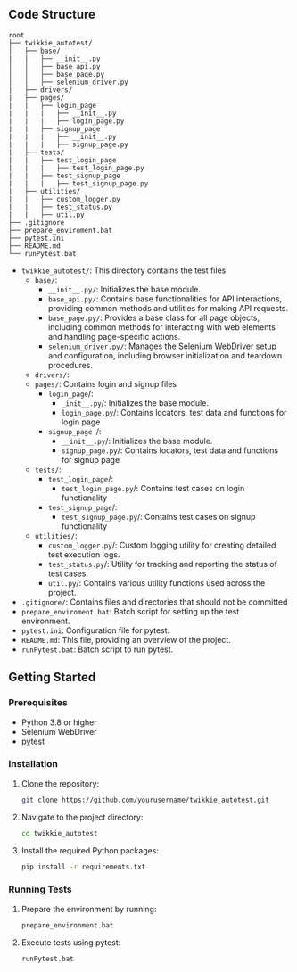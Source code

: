 ## Code Structure

```
root
├── twikkie_autotest/
│   ├── base/
|   |   ├── __init__.py
│   │   ├── base_api.py
│   │   ├── base_page.py
│   │   ├── selenium_driver.py
|   ├── drivers/
|   ├── pages/
|   |   ├── login_page
|   |   |   ├── __init__.py
|   |   |   ├── login_page.py
|   |   ├── signup_page 
|   |   |   ├── __init__.py
|   |   |   ├── signup_page.py
|   ├── tests/
|   |   ├── test_login_page
|   |   |   ├── test_login_page.py
|   |   ├── test_signup_page
|   |   |   ├── test_signup_page.py
|   ├── utilities/
|   |   ├── custom_logger.py
|   |   ├── test_status.py
|   |   ├── util.py
├── .gitignore
├── prepare_enviroment.bat
├── pytest.ini
├── README.md
└── runPytest.bat
```

- `twikkie_autotest/`: This directory contains the  test files
    - `base/`:
        - `__init__.py/`:  Initializes the base module.
        - `base_api.py/`:   Contains base functionalities for API interactions, providing common methods and utilities for making API requests.
        - `base_page.py/`:  Provides a base class for all page objects, including common methods for interacting with web elements and handling page-specific actions.
        - `selenium_driver.py/`: Manages the Selenium WebDriver setup and configuration, including browser initialization and teardown procedures.
    - `drivers/`:
    - `pages/`: Contains login and signup files
        - `login_page`/:
            - `_init__.py`/: Initializes the base module.
            - `login_page.py`/: Contains locators, test data and functions for login page
        - `signup_page `/: 
            - `__init__.py`/: Initializes the base module.
            - `signup_page.py`/: Contains locators, test data and functions for signup page
    - `tests/`:
        - `test_login_page`/:
            - `test_login_page.py`/: Contains test cases on login functionality
        - `test_signup_page`/: 
            - `test_signup_page.py`/: Contains test cases on signup functionality
    - `utilities/`:
        - `custom_logger.py`/: Custom logging utility for creating detailed test execution logs.
        - `test_status.py`/: Utility for tracking and reporting the status of test cases.
        - `util.py`/: Contains various utility functions used across the project.
- `.gitignore/`: Contains files and directories that should not be committed 
- `prepare_enviroment.bat`: Batch script for setting up the test environment.
- `pytest.ini`: Configuration file for pytest.
- `README.md`: This file, providing an overview of the project.
- `runPytest.bat`: Batch script to run pytest.


## Getting Started

### Prerequisites

- Python 3.8 or higher
- Selenium WebDriver
- pytest

### Installation

1. Clone the repository:
   ```sh
   git clone https://github.com/yourusername/twikkie_autotest.git
2. Navigate to the project directory:
   ```sh
   cd twikkie_autotest
3. Install the required Python packages:
    ```sh
   pip install -r requirements.txt

### Running Tests

1. Prepare the environment by running:
   ```sh
   prepare_environment.bat
2. Execute tests using pytest:
   ```sh
   runPytest.bat
